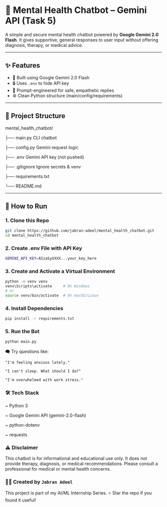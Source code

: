 # 🧠 Mental Health Chatbot – Gemini API (Task 5)

A simple and secure mental health chatbot powered by **Google Gemini 2.0 Flash**. It gives supportive, general responses to user input without offering diagnosis, therapy, or medical advice.

---

## ✨ Features

- 🤖 Built using Google Gemini 2.0 Flash
- 🔒 Uses `.env` to hide API key
- 💬 Prompt-engineered for safe, empathetic replies
- ⚙️ Clean Python structure (main/config/requirements)

---

## 📁 Project Structure

mental_health_chatbot/

├── main.py  CLI chatbot

├── config.py  Gemini request logic

├── .env  Gemini API key (not pushed)

├── .gitignore  Ignore secrets & venv

├── requirements.txt

└── README.md


---

## 🚀 How to Run

### 1. Clone this Repo
```bash
git clone https://github.com/jabran-adeel/mental_health_chatbot.git
cd mental_health_chatbot
```
### 2. Create .env File with API Key
```bash
GEMINI_API_KEY=AIzaSyXXXX...your_key_here
```
### 3. Create and Activate a Virtual Environment
```bash
python -m venv venv
venv\Scripts\activate     # On Windows
# or
source venv/bin/activate  # On macOS/Linux
```
### 4. Install Dependencies
```bash
pip install -r requirements.txt
```
### 5. Run the Bot
```bash
python main.py
```
🗨️ Try questions like:

`"I'm feeling anxious lately."`

`"I can't sleep. What should I do?"`

`"I'm overwhelmed with work stress."`

### 🛠 Tech Stack
~ Python 3

~ Google Gemini API (gemini-2.0-flash)

~ python-dotenv

~ requests

### ⚠️ Disclaimer
This chatbot is for informational and educational use only. It does not provide therapy, diagnosis, or medical recommendations. Please consult a professional for medical or mental health concerns.

### 🙋‍♂️ Created by `Jabran Adeel`
This project is part of my AI/ML Internship Series.
⭐ Star the repo if you found it useful!
